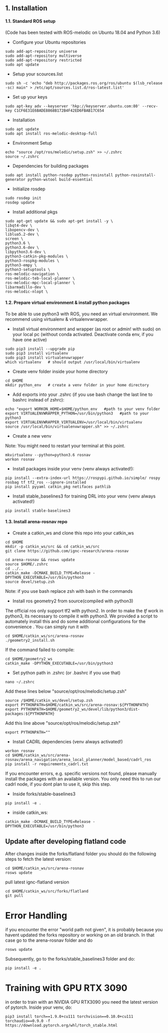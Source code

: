 ## 1. Installation
#### 1.1. Standard ROS setup
(Code has been tested with ROS-melodic on Ubuntu 18.04 and Python 3.6)

* Configure your Ubuntu repositories
```
sudo add-apt-repository universe
sudo add-apt-repository multiverse
sudo add-apt-repository restricted
sudo apt update
```

* Setup your scources.list
```
sudo sh -c 'echo "deb http://packages.ros.org/ros/ubuntu $(lsb_release -sc) main" > /etc/apt/sources.list.d/ros-latest.list'
```

*	Set up your keys
```
sudo apt-key adv --keyserver 'hkp://keyserver.ubuntu.com:80' --recv-key C1CF6E31E6BADE8868B172B4F42ED6FBAB17C654
```

*	Installation
```
sudo apt update
sudo apt install ros-melodic-desktop-full
```

* Environment Setup
```
echo "source /opt/ros/melodic/setup.zsh" >> ~/.zshrc
source ~/.zshrc
```

*	Dependencies for building packages
```
sudo apt install python-rosdep python-rosinstall python-rosinstall-generator python-wstool build-essential
```

* Initialize rosdep
```
sudo rosdep init
rosdep update
```

* Install additional pkgs 
```
sudo apt-get update && sudo apt-get install -y \
libqt4-dev \
libopencv-dev \
liblua5.2-dev \
screen \
python3.6 \
python3.6-dev \
libpython3.6-dev \
python3-catkin-pkg-modules \
python3-rospkg-modules \
python3-empy \
python3-setuptools \
ros-melodic-navigation \
ros-melodic-teb-local-planner \
ros-melodic-mpc-local-planner \
libarmadillo-dev \
ros-melodic-nlopt \
```

#### 1.2. Prepare virtual environment & install python packages
To be able to use python3 with ROS, you need an virtual environment. We recommend using virtualenv & virtualenvwrapper. 

* Install virtual environment and wrapper (as root or admin! with sudo) on your local pc (without conda activated. Deactivate conda env, if you have one active)
```
sudo pip3 install --upgrade pip
sudo pip3 install virtualenv
sudo pip3 install virtualenvwrapper
which virtualenv   # should output /usr/local/bin/virtualenv  
```

* Create venv folder inside your home directory
```
cd $HOME
mkdir python_env   # create a venv folder in your home directory 
```

* Add exports into your .zshrc (if you use bash change the last line to bashrc instead of zshrc):
```
echo "export WORKON_HOME=$HOME/python_env   #path to your venv folder
export VIRTUALENVWRAPPER_PYTHON=/usr/bin/python3   #path to your python3 
export VIRTUALENVWRAPPER_VIRTUALENV=/usr/local/bin/virtualenv
source /usr/local/bin/virtualenvwrapper.sh" >> ~/.zshrc
```

* Create a new venv

Note: You might need to restart your terminal at this point.
```
mkvirtualenv --python=python3.6 rosnav
workon rosnav
```

* Install packages inside your venv (venv always activated!):
```
pip install --extra-index-url https://rospypi.github.io/simple/ rospy rosbag tf tf2_ros --ignore-installed
pip install pyyaml catkin_pkg netifaces pathlib
```     

* Install stable_baselines3 for training DRL into your venv (venv always activated!)
```
pip install stable-baselines3
```

#### 1.3. Install arena-rosnav repo
* Create a catkin_ws and clone this repo into your catkin_ws 
````
cd $HOME
mkdir -p catkin_ws/src && cd catkin_ws/src
git clone https://github.com/ignc-research/arena-rosnav

cd arena-rosnav && rosws update
source $HOME/.zshrc
cd ../.. 
catkin_make -DCMAKE_BUILD_TYPE=Release -DPYTHON_EXECUTABLE=/usr/bin/python3
source devel/setup.zsh
````
Note: if you use bash replace zsh with bash in the commands

* Install ros geometry2 from source(compiled with python3) 

The official ros only support tf2 with python2. In order to make the *tf* work in python3, its necessary to compile it with python3. We provided a script to automately install this
and do some additional configurations for the convenience . You can simply run it with 
```
cd $HOME/catkin_ws/src/arena-rosnav
./geometry2_install.sh
```

If the command failed to compile:
```
cd $HOME/geometry2_ws
catkin_make -DPYTHON_EXECUTABLE=/usr/bin/python3
```

* Set python path in .zshrc (or .bashrc if you use that)
```
nano ~/.zshrc
```
Add these lines below "source/opt/ros/melodic/setup.zsh"
```
source /$HOME/catkin_ws/devel/setup.zsh
export PYTHONPATH=$HOME/catkin_ws/src/arena-rosnav:${PYTHONPATH}
export PYTHONPATH=$HOME/geometry2_ws/devel/lib/python3/dist-packages:${PYTHONPATH}
```
Add this line above "source/opt/ros/melodic/setup.zsh"
```
export PYTHONPATH=""
```

* Install CADRL dependencies (venv always activated!) 
```
workon rosnav
cd $HOME/catkin_ws/src/arena-rosnav/arena_navigation/arena_local_planner/model_based/cadrl_ros
pip install -r requirements_cadrl.txt
```
If you encounter errors, e.g. specific versions not found, please manually install the packages with an available version.
You only need this to run our cadrl node, if you dont plan to use it, skip this step.


* Inside forks/stable-baselines3
```
pip install -e .

```
* inside catkin_ws:
```
catkin_make -DCMAKE_BUILD_TYPE=Release -DPYTHON_EXECUTABLE=/usr/bin/python3
```

## Update after developing flatland code
After changes inside the forks/flatland folder you should do the following steps to fetch the latest version:
```
cd $HOME/catkin_ws/src/arena-rosnav
rosws update
```
pull latest ignc-flatland version 
```
cd $HOME/catkin_ws/src/forks/flatland
git pull
```
# Error Handling 
if you encounter the error "world path not given", it is probably because you havent updated the forks repository or working on an old branch.
In that case go to the arena-rosnav folder and do
```
rosws update
```
Subsequently, go to the forks/stable_baselines3 folder and do:
```
pip install -e .
```

# Training with GPU RTX 3090
in order to train with an NVIDIA GPU RTX3090 you need the latest version of pytorch. Inside your venv, do:
```
pip3 install torch==1.9.0+cu111 torchvision==0.10.0+cu111 torchaudio==0.9.0 -f https://download.pytorch.org/whl/torch_stable.html
```
